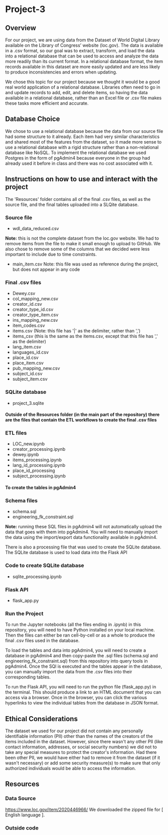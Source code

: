 # Project-3

## Overview
For our project, we are using data from the Dataset of World Digital Library available on the Library of Congress’ website (loc.gov).  The data is available in a .csv format, so our goal was to extract, transform, and load the data into a relational database that can be used to access and analyze the data more readily than its current format. In a relational database format, the item records available in this dataset are more easily updated and are less likely to produce inconsistencies and errors when updating.
	
We chose this topic for our project because we thought it would be a good real world application of a relational database. Libraries often need to go in and update records to add, edit, and delete items, so having the data available in a relational database, rather than an Excel file or .csv file makes these tasks more efficient and accurate. 

## Database Choice
We chose to use a relational database because the data from our source file had some structure to it already. Each item had very similar characteristics and shared most of the features from the dataset, so it made more sense to use a relational database with a rigid structure rather than a non-relational database like NoSQL. To implement the relational database we used Postgres in the form of pgAdmin4 because everyone in the group had already used it before in class and there was no cost associated with it. 

##  Instructions on how to use and interact with the project
The 'Resources' folder contains all of the final .csv files, as well as the source file, and the final tables uploaded into a SLQite database.
### Source file
- wdl_data_reduced.csv

**Note:** this is not the complete dataset from the loc.gov website. We had to remove items from the file to make it small enough to upload to GitHub. We also chose to remove some of the columns that we decided were less important to include due to time constraints.
- main_item.csv
Note: this file was used as reference during the project, but does not appear in any code

### Final .csv files
- Dewey.csv
- col_mapping_new.csv
- creator_id.csv
- creator_type_id.csv
- creator_type_item.csv
- ins_mapping_new.csv
- item_codes.csv
- items.csv (Note: this file has '|' as the delimiter, rather than ',')
- items_csv (this is the same as the items.csv, except that this file has ',' as the delimiter)
- lang_item.csv
- languages_id.csv
- place_id.csv
- place_item.csv
- pub_mapping_new.csv
- subject_id.csv
- subject_item.csv

### SQLite database
- project_3.sqlite

#### Outside of the Resources folder (in the main part of the repository) there are the files that contain the ETL workflows to create the final .csv files
### ETL files
- LOC_new.ipynb
- creator_processing.ipynb
- dewey.ipynb
- items_processing.ipynb
- lang_id_processing.ipynb
- place_id_processing
- subject_processing.ipynb

#### To create the tables in pgAdmin4
### Schema files
- schema.sql
- engineering_fk_constraint.sql

**Note:** running these SQL files in pgAdmin4 will not automatically upload the data that goes with them into pgAdmin4. You will need to manually import the data using the import/export data functionality available in pgAdmin4.


There is also a processing file that was used to create the SQLite database. The SQLite database is used to load data into the Flask API
### Code to create SQLite database
- sqlite_processing.ipynb
### Flask API
- flask_app.py

### Run the Project
To run the Jupyter notebooks (all the files ending in .ipynb) in this repository, you will need to have Python installed on your local machine. Then the files can either be ran cell-by-cell or as a whole to produce the final .csv files used in the database. 

To load the tables and data into pgAdmin4, you will need to create a database in pgAdmin4 and then copy-paste the .sql files (schema.sql and engineering_fk_constraint.sql) from this repository into query tools in pgAdmin4. Once the SQl is executed and the tables appear in the database, you can manually import the data from the .csv files into their corresponding tables.

To run the Flask API, you will need to run the python file (flask_app.py) in the terminal. This should produce a link to an HTML document that you can access via a browser. Once in the browser, you can click the various hyperlinks to view the individual tables from the database in JSON format.

## Ethical Considerations
The dataset we used for our project did not contain any personally identifiable information (PII) other than the names of the creators of the items included in the dataset. However, since there wasn't any other PII (like contact information, addresses, or social security numbers) we did not to take any special measures to protect the creator's information. Had there been other PII, we would have either had to remove it from the dataset (if it wasn't necessary) or add some security measure(s) to make sure that only authorized individuals would be able to access the information.

## Resources
### Data Source
https://www.loc.gov/item/2020446966/ 
We downloaded the zipped file for [ English language ].

### Outside code
